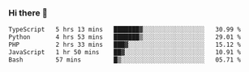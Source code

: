 ### Hi there 🌱
<!--START_SECTION:waka-->

```txt
TypeScript   5 hrs 13 mins   ███████▓░░░░░░░░░░░░░░░░░   30.99 %
Python       4 hrs 53 mins   ███████▒░░░░░░░░░░░░░░░░░   29.01 %
PHP          2 hrs 33 mins   ███▓░░░░░░░░░░░░░░░░░░░░░   15.12 %
JavaScript   1 hr 50 mins    ██▓░░░░░░░░░░░░░░░░░░░░░░   10.91 %
Bash         57 mins         █▒░░░░░░░░░░░░░░░░░░░░░░░   05.71 %
```

<!--END_SECTION:waka-->
<!--
**Dieg0raf/Dieg0raf** is a ✨ _special_ ✨ repository because its `README.md` (this file) appears on your GitHub profile.

Here are some ideas to get you started:

- 🔭 I’m currently working on ...
- 🌱 I’m currently learning ...
- 👯 I’m looking to collaborate on ...
- 🤔 I’m looking for help with ...
- 💬 Ask me about ...
- 📫 How to reach me: ...
- 😄 Pronouns: ...
- ⚡ Fun fact: ...
-->
